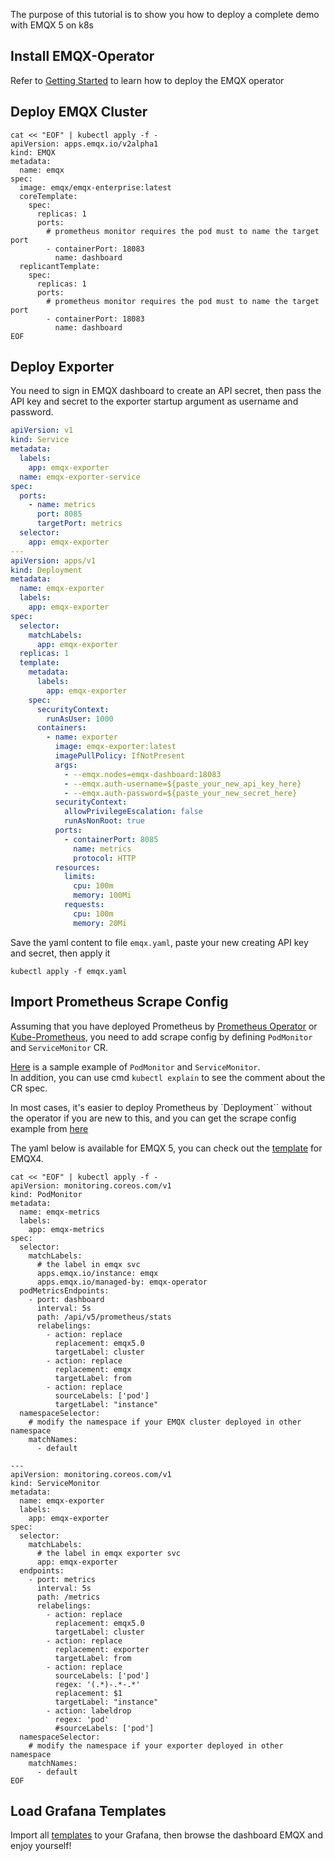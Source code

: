 The purpose of this tutorial is to show you how to deploy a complete demo with EMQX 5 on k8s

## Install EMQX-Operator
Refer to [Getting Started](https://docs.emqx.com/en/emqx-operator/latest/getting-started/getting-started.html#deploy-emqx-operator) to learn how to deploy the EMQX operator

## Deploy EMQX Cluster
```shell
cat << "EOF" | kubectl apply -f -
apiVersion: apps.emqx.io/v2alpha1
kind: EMQX
metadata:
  name: emqx
spec:
  image: emqx/emqx-enterprise:latest
  coreTemplate:
    spec:
      replicas: 1
      ports:
        # prometheus monitor requires the pod must to name the target port 
        - containerPort: 18083
          name: dashboard
  replicantTemplate:
    spec:
      replicas: 1
      ports:
        # prometheus monitor requires the pod must to name the target port
        - containerPort: 18083
          name: dashboard
EOF
```

## Deploy Exporter
You need to sign in EMQX dashboard to create an API secret, then pass the API key and secret to the exporter startup argument as username and password.

```yaml
apiVersion: v1
kind: Service
metadata:
  labels:
    app: emqx-exporter
  name: emqx-exporter-service
spec:
  ports:
    - name: metrics
      port: 8085
      targetPort: metrics
  selector:
    app: emqx-exporter
---
apiVersion: apps/v1
kind: Deployment
metadata:
  name: emqx-exporter
  labels:
    app: emqx-exporter
spec:
  selector:
    matchLabels:
      app: emqx-exporter
  replicas: 1
  template:
    metadata:
      labels:
        app: emqx-exporter
    spec:
      securityContext:
        runAsUser: 1000
      containers:
        - name: exporter
          image: emqx-exporter:latest
          imagePullPolicy: IfNotPresent
          args:
            - --emqx.nodes=emqx-dashboard:18083
            - --emqx.auth-username=${paste_your_new_api_key_here}
            - --emqx.auth-password=${paste_your_new_secret_here}
          securityContext:
            allowPrivilegeEscalation: false
            runAsNonRoot: true
          ports:
            - containerPort: 8085
              name: metrics
              protocol: HTTP
          resources:
            limits:
              cpu: 100m
              memory: 100Mi
            requests:
              cpu: 100m
              memory: 20Mi
```

Save the yaml content to file `emqx.yaml`, paste your new creating API key and secret, then apply it
```shell
kubectl apply -f emqx.yaml
```

## Import Prometheus Scrape Config
Assuming that you have deployed Prometheus by [Prometheus Operator](https://prometheus-operator.dev/) or [Kube-Prometheus](https://github.com/prometheus-operator/kube-prometheus), you need to add scrape config by defining `PodMonitor` and `ServiceMonitor` CR.  

[Here](https://github.com/prometheus-operator/prometheus-operator/blob/main/Documentation/user-guides/getting-started.md) is a sample example of `PodMonitor` and `ServiceMonitor`.  
In addition, you can use cmd `kubectl explain` to see the comment about the CR spec. 

In most cases, it's easier to deploy Prometheus by `Deployment`` without the operator if you are new to this, and you can get the scrape config example from [here](../docker) 

The yaml below is available for EMQX 5, you can check out the [template](./template_monitor_emqx4.yaml) for EMQX4. 

```shell
cat << "EOF" | kubectl apply -f -
apiVersion: monitoring.coreos.com/v1
kind: PodMonitor
metadata:
  name: emqx-metrics
  labels:
    app: emqx-metrics
spec:
  selector:
    matchLabels:
      # the label in emqx svc
      apps.emqx.io/instance: emqx
      apps.emqx.io/managed-by: emqx-operator
  podMetricsEndpoints:
    - port: dashboard
      interval: 5s
      path: /api/v5/prometheus/stats
      relabelings:
        - action: replace
          replacement: emqx5.0
          targetLabel: cluster
        - action: replace
          replacement: emqx
          targetLabel: from
        - action: replace
          sourceLabels: ['pod']
          targetLabel: "instance"
  namespaceSelector:
    # modify the namespace if your EMQX cluster deployed in other namespace
    matchNames:
      - default

---
apiVersion: monitoring.coreos.com/v1
kind: ServiceMonitor
metadata:
  name: emqx-exporter
  labels:
    app: emqx-exporter
spec:
  selector:
    matchLabels:
      # the label in emqx exporter svc
      app: emqx-exporter
  endpoints:
    - port: metrics
      interval: 5s
      path: /metrics
      relabelings:
        - action: replace
          replacement: emqx5.0
          targetLabel: cluster
        - action: replace
          replacement: exporter
          targetLabel: from
        - action: replace
          sourceLabels: ['pod']
          regex: '(.*)-.*-.*'
          replacement: $1
          targetLabel: "instance"
        - action: labeldrop
          regex: 'pod'
          #sourceLabels: ['pod']
  namespaceSelector:
    # modify the namespace if your exporter deployed in other namespace
    matchNames:
      - default
EOF
```

## Load Grafana Templates
Import all [templates](../../config/grafana-template) to your Grafana, then browse the dashboard EMQX and enjoy yourself!